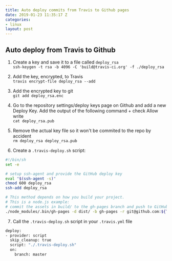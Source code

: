 ```yaml
---
title: Auto deploy commits from Travis to Github pages
date: 2019-01-23 11:35:17 Z
categories:
- linux
layout: post
---
```


## Auto deploy from Travis to Github

1. Create a key and save it to a file called `deploy_rsa`  
  `ssh-keygen -t rsa -b 4096 -C 'build@travis-ci.org' -f ./deploy_rsa`

2. Add the key, encrypted, to Travis  
  `travis encrypt-file deploy_rsa --add`

3. Add the encrypted key to git  
  `git add deploy_rsa.enc`

4. Go to the repository settings/deploy keys page on Github and add a new Deploy Key. Add the output of the following command + check Allow write  
  `cat deploy_rsa.pub`

5. Remove the actual key file so it won't be commited to the repo by accident  
  `rm deploy_rsa deploy_rsa.pub`

6. Create a `.travis-deploy.sh` script:

  ```bash
  #!/bin/sh
  set -e
  
  # setup ssh-agent and provide the GitHub deploy key
  eval "$(ssh-agent -s)"
  chmod 600 deploy_rsa
  ssh-add deploy_rsa
  
  # This method depends on how you build your project.
  # This is a node.js example:
  # commit the assets in build/ to the gh-pages branch and push to GitHub using SSH
  ./node_modules/.bin/gh-pages -d dist/ -b gh-pages -r git@github.com:${TRAVIS_REPO_SLUG}.git
  
  ```

7. Call the `.travis-deploy.sh` script in your `.travis.yml` file

```bash
deploy:
- provider: script
  skip_cleanup: true
  script: "./.travis-deploy.sh"
  on:
    branch: master
```
